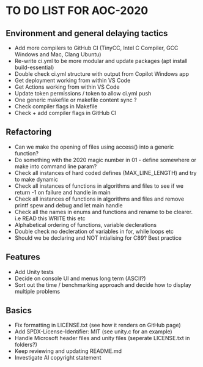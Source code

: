 # TO DO LIST FOR AOC-2020

## Environment and general delaying tactics

- Add more compilers to GitHub CI (TinyCC, Intel C Compiler, GCC Windows and Mac, Clang Ubuntu)
- Re-write ci.yml to be more modular and update packages (apt install build-essential)
- Double check ci.yml structure with output from Copilot Windows app
- Get deployment working from within VS Code
- Get Actions working from within VS Code
- Update token permissions / token to allow ci.yml push
- One generic makefile or makefile content sync ?
- Check compiler flags in Makefile
- Check + add compiler flags in GitHub CI

## Refactoring

- Can we make the opening of files using access() into a generic function?
- Do something with the 2020 magic number in 01 - define somewhere or make into command line param?
- Check all instances of hard coded defines (MAX_LINE_LENGTH) and try to make dynamic
- Check all instances of functions in algorithms and files to see if we return -1 on failure and
    handle in main
- Check all instances of functions in algorithms and files and remove printf spew and debug and let
    main handle
- Check all the names in enums and functions and rename to be clearer. i.e READ this WRITE this etc
- Alphabetical ordering of functions, variable declerations
- Double check no decleration of variables in for, while loops etc
- Should we be declaring and NOT intialising for C89? Best practice

## Features

- Add Unity tests
- Decide on console UI and menus long term (ASCII?)
- Sort out the time / benchmarking approach and decide how to display multiple problems

## Basics

- Fix formatting in LICENSE.txt (see how it renders on GitHub page)
- Add SPDX-License-Identifier: MIT (see unity.c for an example)
- Handle Microsoft header files and unity files (seperate LICENSE.txt in folders?)
- Keep reviewing and updating README.md
- Investigate AI copyright statement 